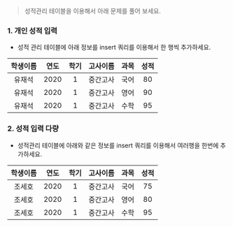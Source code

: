 > 성적관리 테이블을 이용해서 아래 문제를 풀어 보세요.

### 1. 개인 성적 입력 
* 성적 관리 테이블에 아래 정보를 insert 쿼리를 이용해서 한 행씩 추가하세요.

| 학생이름 | 연도 | 학기 | 고사이름 | 과목 | 성적 |
|:--:|:--:|:--:|:--:|:--:|:--:|
|유재석 | 2020 | 1 | 중간고사 | 국어 | 80 |
|유재석 | 2020 | 1 | 중간고사 | 영어 | 90 |
|유재석 | 2020 | 1 | 중간고사 | 수학 | 95 |


### 2. 성적 입력 다량 

* 성적관리 테이블에 아래와 같은 정보를 insert 쿼리를 이용해서 여러행을 한번에 추가하세요. 

| 학생이름 | 연도 | 학기 | 고사이름 | 과목 | 성적 |
|:--:|:--:|:--:|:--:|:--:|:--:|
|조세호 | 2020 | 1 | 중간고사 | 국어 | 75 |
|조세호 | 2020 | 1 | 중간고사 | 영어 | 80 |
|조세호 | 2020 | 1 | 중간고사 | 수학 | 95 |

